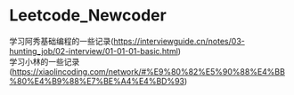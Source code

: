 # Leetcode_Newcoder

学习阿秀基础编程的一些记录(https://interviewguide.cn/notes/03-hunting_job/02-interview/01-01-01-basic.html)
<br>
学习小林的一些记录(https://xiaolincoding.com/network/#%E9%80%82%E5%90%88%E4%BB%80%E4%B9%88%E7%BE%A4%E4%BD%93)
